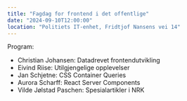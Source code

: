 ```yaml
---
title: "Fagdag for frontend i det offentlige"
date: "2024-09-10T12:00:00"
location: "Politiets IT-enhet, Fridtjof Nansens vei 14"
---
```


Program:

- Christian Johansen: Datadrevet frontendutvikling
- Eivind Riise: Utilgjengelige opplevelser
- Jan Schjetne: CSS Container Queries
- Aurora Scharff: React Server Components
- Vilde Jølstad Paschen: Spesialartikler i NRK
